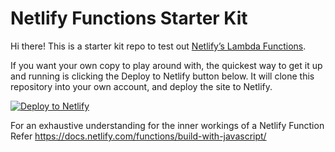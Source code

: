 # Netlify Functions Starter Kit 

Hi there! This is a starter kit  repo to test out [Netlify’s Lambda Functions](https://www.netlify.com/docs/functions).

If you want your own copy to play around with, the quickest way to get it up
and running is clicking the Deploy to Netlify button below. It will clone
this repository into your own account, and deploy the site to Netlify.

[![Deploy to Netlify](https://www.netlify.com/img/deploy/button.svg)](https://app.netlify.com/start/deploy?repository=https://github.com/TitusRobyK/Netlify-Functions-Starter)

For an exhaustive understanding for the inner workings of a Netlify Function Refer https://docs.netlify.com/functions/build-with-javascript/
